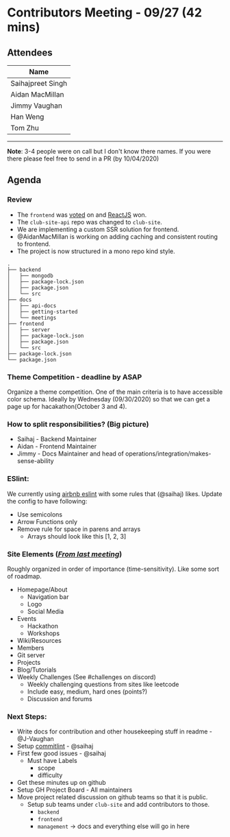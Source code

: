 # Contributors Meeting - 09/27 (42 mins)

## Attendees

Name               |
-------------------|  
Saihajpreet Singh  | 
Aidan MacMillan    |
Jimmy Vaughan      |
Han Weng           |
Tom Zhu            |

----
**Note**: 3-4 people were on call but I don't know there names. If you were there please feel free to send in a PR (by 10/04/2020)

## Agenda

### Review
* The `frontend` was [voted](https://discordapp.com/channels/718143890204393552/750049106147278858/757369263857336420) on and [ReactJS](https://reactjs.org) won. 
* The `club-site-api` repo was changed to `club-site`. 
* We are implementing a custom SSR solution for frontend. 
* @AidanMacMillan is working on adding caching and consistent routing to frontend.
* The project is now structured in a mono repo kind style. 
```
.
├── backend
│   ├── mongodb
│   ├── package-lock.json
│   ├── package.json
│   └── src
├── docs
│   ├── api-docs
│   ├── getting-started
│   └── meetings
├── frontend
│   ├── server
│   ├── package-lock.json
│   ├── package.json
│   └── src
├── package-lock.json
└── package.json
```

### Theme Competition - deadline by ASAP
Organize a theme competition. One of the main criteria is to have accessible color schema. Ideally by Wednesday (09/30/2020) so that we can get a page up for hacakathon(October 3 and 4).

### How to split responsibilities? (Big picture)
* Saihaj - Backend Maintainer
* Aidan - Frontend Maintainer
* Jimmy - Docs Maintainer and head of operations/integration/makes-sense-ability

### ESlint:
We currently using [airbnb eslint](https://airbnb.io/javascript/) with some rules that (@saihaj) likes. Update the config to have following: 
* Use semicolons
* Arrow Functions only
* Remove rule for space in parens and arrays
  * Arrays should look like this [1, 2, 3]

### Site Elements ([*From last meeting*](https://docs.google.com/document/d/1puhmRBvf4YVacK-vKcCaOpukcZN7uJ7qLiQ6ah7ZiVQ))
Roughly organized in order of importance (time-sensitivity). Like some sort of roadmap.

* Homepage/About
  * Navigation bar
  * Logo
  * Social Media
* Events
  * Hackathon
  * Workshops
* Wiki/Resources
* Members
* Git server
* Projects
* Blog/Tutorials
* Weekly Challenges (See #challenges on discord)
  * Weekly challenging questions from sites like leetcode
  * Include easy, medium, hard ones (points?)
  * Discussion and forums

### Next Steps:
* Write docs for contribution and other housekeeping stuff in readme - @J-Vaughan
* Setup [commitlint](https://commitlint.js.org/#/) - @saihaj
* First few good issues - @saihaj
  * Must have Labels
    * scope
    * difficulty
* Get these minutes up on github
* Setup GH Project Board - All maintainers
* Move project related discussion on github teams so that it is public.
  * Setup sub teams under `club-site` and add contributors to those.
    * `backend`
    * `frontend`
    * `management` -> docs and everything else will go in here

